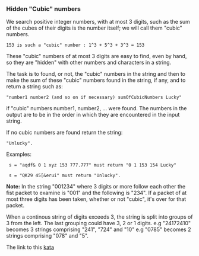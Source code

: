 ### Hidden "Cubic" numbers

We search positive integer numbers, with at most 3 digits, such as the sum of the cubes of their digits is the number itself; we will call them "cubic" numbers.
```
153 is such a "cubic" number : 1^3 + 5^3 + 3^3 = 153
```
These "cubic" numbers of at most 3 digits are easy to find, even by hand, so they are "hidden" with other numbers and characters in a string.

The task is to found, or not, the "cubic" numbers in the string and then to make the sum of these "cubic" numbers found in the string, if any, and to return a string such as:
```
"number1 number2 (and so on if necessary) sumOfCubicNumbers Lucky"
```
if "cubic" numbers number1, number2, ... were found. The numbers in the output are to be in the order in which they are encountered in the input string.

If no cubic numbers are found return the string:
```
"Unlucky".
```
Examples:
```
 s = "aqdf& 0 1 xyz 153 777.777" must return "0 1 153 154 Lucky"

 s = "QK29 45[&erui" must return "Unlucky".
```
**Note:** In the string "001234" where 3 digits or more follow each other the fist packet to examine is "001" and the following is "234". If a packet of at most three digits has been taken, whether or not "cubic", it's over for that packet.

When a continous string of digits exceeds 3, the string is split into groups of 3 from the left. The last grouping could have 3, 2 or 1 digits. e.g "24172410" becomes 3 strings comprising "241", "724" and "10" e.g "0785" becomes 2 strings comprising "078" and "5".  

The link to this [kata](https://www.codewars.com/kata/hidden-cubic-numbers/java)
